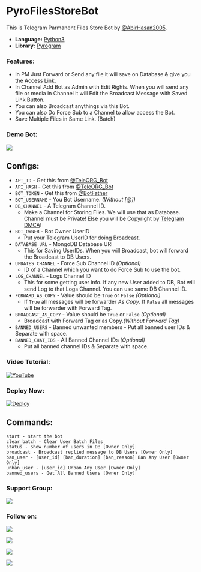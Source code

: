 # PyroFilesStoreBot
This is Telegram Parmanent Files Store Bot by [@AbirHasan2005](https://github.com/AbirHasan2005).

* **Language:** [Python3](https://www.python.org)
* **Library:** [Pyrogram](https://docs.pyrogram.org)

### Features:
- In PM Just Forward or Send any file it will save on Database & give you the Access Link.
- In Channel Add Bot as Admin with Edit Rights. When you will send any file or media in Channel it will Edit the Broadcast Message with Saved Link Button.
- You can also Broadcast anythings via this Bot.
- You can also Do Force Sub to a Channel to allow access the Bot.
- Save Multiple Files in Same Link. (Batch)

### Demo Bot:
<a href="https://t.me/MediasStoreBot"><img src="https://img.shields.io/badge/Demo-Telegram%20Bot-blue.svg?logo=telegram"></a>

## Configs:
- `API_ID` - Get this from [@TeleORG_Bot](https://t.me/TeleORG_Bot)
- `API_HASH` - Get this from [@TeleORG_Bot](https://t.me/TeleORG_Bot)
- `BOT_TOKEN` - Get this from [@BotFather](https://t.me/BotFather)
- `BOT_USERNAME` - You Bot Username. *(Without [@])*
- `DB_CHANNEL` - A Telegram Channel ID.
	- Make a Channel for Storing Files. We will use that as Database. Channel must be Private! Else you will be Copyright by [Telegram DMCA](https://t.me/dmcatelegram)!
- `BOT_OWNER` - Bot Owner UserID
	- Put your Telegram UserID for doing Broadcast.
- `DATABASE_URL` - MongoDB Database URI
	- This for Saving UserIDs. When you will Broadcast, bot will forward the Broadcast to DB Users.
- `UPDATES_CHANNEL` - Force Sub Channel ID *(Optional)*
	- ID of a Channel which you want to do Force Sub to use the bot. 
- `LOG_CHANNEL` - Logs Channel ID
	- This for some getting user info. If any new User added to DB, Bot will send Log to that Logs Channel. You can use same DB Channel ID.
- `FORWARD_AS_COPY` - Value should be `True` or `False` *(Optional)*
	- If `True` all messages will be forwarder *As Copy*. If `False` all messages will be forwarder with Forward Tag.
- `BROADCAST_AS_COPY` - Value should be `True` or `False` *(Optional)*
  	- Broadcast with Forward Tag or as Copy.*(Without Forward Tag)*
- `BANNED_USERS` - Banned unwanted members
         - Put all banned user IDs & Separate with space.
- `BANNED_CHAT_IDS` - All Banned Channel IDs *(Optional)*
	- Put all banned channel IDs & Separate with space.

### Video Tutorial:
[![YouTube](https://img.shields.io/badge/YouTube-Video%20Tutorial-red?logo=youtube)](https://youtu.be/hHu2RaePhwI)

### Deploy Now:
[![Deploy](https://www.herokucdn.com/deploy/button.svg)](https://heroku.com/deploy?template=https://github.com/ViSHWA14510/Serials-Provider)

## Commands:
```
start - start the bot
clear_batch - Clear User Batch Files
status - Show number of users in DB [Owner Only]
broadcast - Broadcast replied message to DB Users [Owner Only]
ban_user - [user_id] [ban_duration] [ban_reason] Ban Any User [Owner Only]
unban_user - [user_id] Unban Any User [Owner Only]
banned_users - Get All Banned Users [Owner Only]
```

### Support Group:
<a href="https://t.me/JoinOT"><img src="https://img.shields.io/badge/Telegram-Join%20Telegram%20Group-blue.svg?logo=telegram"></a>

### Follow on:
<p align="left">
<a href="https://github.com/AbirHasan2005"><img src="https://img.shields.io/badge/GitHub-Follow%20on%20GitHub-inactive.svg?logo=github"></a>
</p>
<p align="left">
<a href="https://twitter.com/AbirHasan2005"><img src="https://img.shields.io/badge/Twitter-Follow%20on%20Twitter-informational.svg?logo=twitter"></a>
</p>
<p align="left">
<a href="https://facebook.com/AbirHasan2005"><img src="https://img.shields.io/badge/Facebook-Follow%20on%20Facebook-blue.svg?logo=facebook"></a>
</p>
<p align="left">
<a href="https://instagram.com/AbirHasan2005"><img src="https://img.shields.io/badge/Instagram-Follow%20on%20Instagram-important.svg?logo=instagram"></a>
</p>
